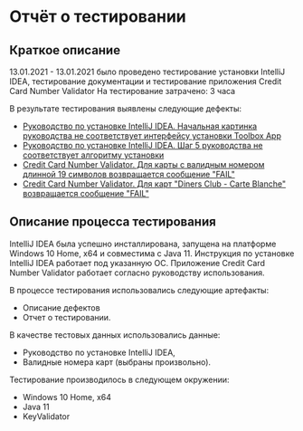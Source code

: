 # **Отчёт о тестировании** 

## Краткое описание
13.01.2021 - 13.01.2021 было проведено тестирование установки IntelliJ IDEA, тестирование документации и тестирование приложения Credit Card Number Validator
На тестирование затрачено: 3 часа

 В результате тестирования выявлены следующие дефекты:
* [Руководство по установке IntelliJ IDEA. Начальная картинка руководства не соответствует интерфейсу установки Toolbox App](https://github.com/Arenzon/dz-1.2/issues/1) 
* [Руководство по установке IntelliJ IDEA. Шаг 5 руководства не соответствует алгоритму установки](https://github.com/Arenzon/dz-1.2/issues/2)
* [Credit Card Number Validator. Для карты с валидным номером длинной 19 символов возвращается сообщение "FAIL"](https://github.com/Arenzon/dz-1.2/issues/3)
* [Credit Card Number Validator. Для карт "Diners Club - Carte Blanche" возвращается сообщение "FAIL"](https://github.com/Arenzon/dz-1.2/issues/4)

## Описание процесса тестирования
IntelliJ IDEA была успешно инсталлирована, запущена на платформе Windows 10 Home, х64 и совместима с Java 11.
Инструкция по установке IntelliJ IDEA работает под указанную ОС. 
Приложение Credit Card Number Validator работает согласно руководству использования.

 В процессе тестирования использовались следующие артефакты:
* Описание дефектов
* Отчет о тестировании.

 В качестве тестовых данных использовались данные: 
* Руководство по установке IntelliJ IDEA, 
* Валидные номера карт (выбраны произвольно).

 Тестирование производилось в следующем окружении:
* Windows 10 Home, х64
* Java 11
* KeyValidator
